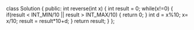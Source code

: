 class Solution {
public:
    int reverse(int x) {
        int result = 0;
        while(x!=0) {
            if(result < INT_MIN/10 || result > INT_MAX/10) {
                return 0;
            }
            int d = x%10;
            x= x/10;
            result = result*10+d;
        }
        return result;
    }
};

